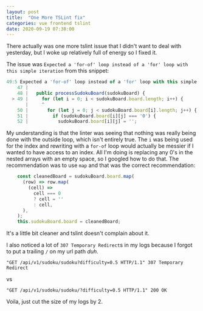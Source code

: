 ```yaml
---
layout: post
title:  "One More TSLint fix"
categories: vue frontend tslint
date: 2020-09-19 07:38:00
---
```


There actually was one more tslint issue that I didn't want to deal with yesterday, but I woke up relatively full of energy so I fixed it.

The issue was `Expected a 'for-of' loop instead of a 'for' loop with this simple iteration` from this snippet:

```javascript
49:5 Expected a 'for-of' loop instead of a 'for' loop with this simple iteration
    47 | 
    48 |   public processSudokuBoard(sudokuBoard) {
  > 49 |     for (let i = 0; i < sudokuBoard.board.length; i++) {
       |     ^
    50 |       for (let j = 0; j < sudokuBoard.board[i].length; j++) {
    51 |         if (sudokuBoard.board[i][j] === '0') {
    52 |           sudokuBoard.board[i][j] = '';
```

My understanding is that the linter was seeing that nothing was really being done with the outside loop, which isn't entirely true. The `i` was being used for the index and rewriting with a `for-of` loop would actually be messier if I wanted to have access to an index. All I'm doing is replacing any 0's in the nested arrays with an empty space, so I googled how to do that. The recommendation was to use `map` and that was the correct recommendation:

```javascript
    const cleanedBoard = sudokuBoard.board.map(
      (row) => row.map(
        (cell) =>
          cell === 0
          ? cell = ''
          : cell,
      ),
    );
    this.sudokuBoard.board = cleanedBoard;
```

It's a little bit cleaner and tslint doesn't complain about it.

I also noticed a lot of `307 Temporary Redirect`s in my logs because I forgot to put a trailing `/` on my url path _duh_.

`"GET /api/v1/sudoku/sudoku?difficulty=0.5 HTTP/1.1" 307 Temporary Redirect`

vs

`"GET /api/v1/sudoku/sudoku/?difficulty=0.5 HTTP/1.1" 200 OK`

Voila, just cut the size of my logs by 2.